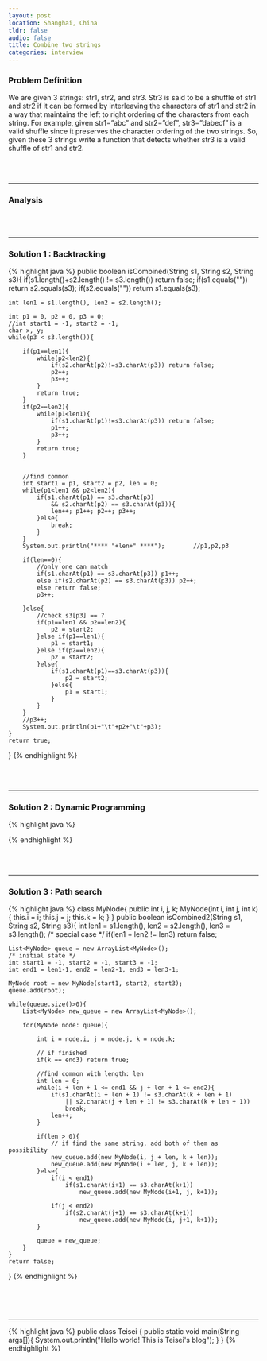 ```yaml
---
layout: post
location: Shanghai, China
tldr: false
audio: false
title: Combine two strings
categories: interview
---
```


### Problem Definition

We are given 3 strings: str1, str2, and str3. Str3 is said to be a shuffle of str1 and str2 if it can be formed by interleaving the characters of str1 and str2 in a way that maintains the left to right ordering of the characters from each string. For example, given str1=”abc” and str2=”def”, str3=”dabecf” is a valid shuffle since it preserves the character ordering of the two strings. So, given these 3 strings write a function that detects whether str3 is a valid shuffle of str1 and str2.

<br>
<br>

---


### Analysis


<br>
<br>

---


### Solution 1 : Backtracking

{% highlight java %}
public boolean isCombined(String s1, String s2, String s3){
	if(s1.length()+s2.length() != s3.length()) return false;
	if(s1.equals("")) return s2.equals(s3);
	if(s2.equals("")) return s1.equals(s3);

	int len1 = s1.length(), len2 = s2.length();

	int p1 = 0, p2 = 0, p3 = 0;
	//int start1 = -1, start2 = -1;
	char x, y;
	while(p3 < s3.length()){

		if(p1==len1){
			while(p2<len2){
				if(s2.charAt(p2)!=s3.charAt(p3)) return false;
				p2++;
				p3++;
			}
			return true;
		}
		if(p2==len2){
			while(p1<len1){
				if(s1.charAt(p1)!=s3.charAt(p3)) return false;
				p1++;
				p3++;
			}
			return true;
		}

			
		//find common
		int start1 = p1, start2 = p2, len = 0;
		while(p1<len1 && p2<len2){
			if(s1.charAt(p1) == s3.charAt(p3) 
				&& s2.charAt(p2) == s3.charAt(p3)){
				len++; p1++; p2++; p3++;
			}else{
				break;
			}
		}
		System.out.println("**** "+len+" ****");		//p1,p2,p3

		if(len==0){
			//only one can match
			if(s1.charAt(p1) == s3.charAt(p3)) p1++;
			else if(s2.charAt(p2) == s3.charAt(p3)) p2++;
			else return false;
			p3++;

		}else{
			//check s3[p3] == ?
			if(p1==len1 && p2==len2){
				p2 = start2;
			}else if(p1==len1){
				p1 = start1;
			}else if(p2==len2){
				p2 = start2;
			}else{
				if(s1.charAt(p1)==s3.charAt(p3)){
					p2 = start2;
				}else{
					p1 = start1;
				}
			}
		}
		//p3++;
		System.out.println(p1+"\t"+p2+"\t"+p3);
	}
	return true;
}
{% endhighlight %}

<br>
<br>

---


### Solution 2 : Dynamic Programming

{% highlight java %}

{% endhighlight %}

<br>
<br>

---

### Solution 3 : Path search

{% highlight java %}
class MyNode{
	public int i, j, k;
	MyNode(int i, int j, int k){
		this.i = i;
		this.j = j;
		this.k = k;
	}
}
public boolean isCombined2(String s1, String s2, String s3){
	int len1 = s1.length(), len2 = s2.length(), len3 = s3.length();
	/* special case */
	if(len1 + len2 != len3) return false;

	List<MyNode> queue = new ArrayList<MyNode>();
	/* initial state */
	int start1 = -1, start2 = -1, start3 = -1;
	int end1 = len1-1, end2 = len2-1, end3 = len3-1;
		
	MyNode root = new MyNode(start1, start2, start3);
	queue.add(root);

	while(queue.size()>0){
		List<MyNode> new_queue = new ArrayList<MyNode>();

		for(MyNode node: queue){

			int i = node.i, j = node.j, k = node.k;
				
			// if finished
			if(k == end3) return true;

			//find common with length: len				
			int len = 0;
			while(i + len + 1 <= end1 && j + len + 1 <= end2){
				if(s1.charAt(i + len + 1) != s3.charAt(k + len + 1) 
					|| s2.charAt(j + len + 1) != s3.charAt(k + len + 1))
					break;
				len++;
			}

			if(len > 0){
				// if find the same string, add both of them as possibility
				new_queue.add(new MyNode(i, j + len, k + len));
				new_queue.add(new MyNode(i + len, j, k + len));
			}else{
				if(i < end1)
					if(s1.charAt(i+1) == s3.charAt(k+1))
						new_queue.add(new MyNode(i+1, j, k+1));

				if(j < end2)
					if(s2.charAt(j+1) == s3.charAt(k+1))
						new_queue.add(new MyNode(i, j+1, k+1));
			}

			queue = new_queue;
		}
	}
	return false;
}
{% endhighlight %}


<br>
<br>
<br>

---

{% highlight java %}
public class Teisei {
    public static void main(String args[]){
        System.out.println("Hello world! This is Teisei's blog");
    }
}
{% endhighlight %}